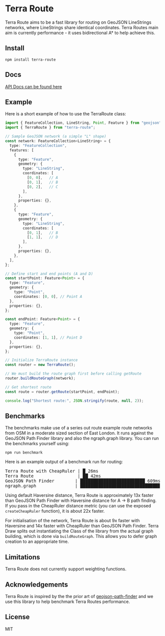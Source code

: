 # Terra Route

Terra Route aims to be a fast library for routing on GeoJSON LineStrings networks, where LineStrings share identical coordinates. Terra Routes main aim is currently performance - it uses bidirectional A* to help achieve this.

## Install

```
npm install terra-route
```

## Docs 

[API Docs can be found here](https://jameslmilner.github.io/terra-route/)

## Example

Here is a short example of how to use the TerraRoute class:

```typescript
import { FeatureCollection, LineString, Point, Feature } from "geojson";
import { TerraRoute } from "terra-route"; 

// Sample GeoJSON network (a simple "L" shape)
const network: FeatureCollection<LineString> = {
  type: "FeatureCollection",
  features: [
    {
      type: "Feature",
      geometry: {
        type: "LineString",
        coordinates: [
          [0, 0],   // A
          [0, 1],   // B
          [0, 2],   // C
        ],
      },
      properties: {},
    },
    {
      type: "Feature",
      geometry: {
        type: "LineString",
        coordinates: [
          [0, 1],   // B
          [1, 1],   // D
        ],
      },
      properties: {},
    },
  ],
};

// Define start and end points (A and D)
const startPoint: Feature<Point> = {
  type: "Feature",
  geometry: {
    type: "Point",
    coordinates: [0, 0], // Point A
  },
  properties: {},
};

const endPoint: Feature<Point> = {
  type: "Feature",
  geometry: {
    type: "Point",
    coordinates: [1, 1], // Point D
  },
  properties: {},
};

// Initialize TerraRoute instance
const router = new TerraRoute();

// We must build the route graph first before calling getRoute
router.buildRouteGraph(network);

// Get shortest route
const route = router.getRoute(startPoint, endPoint);

console.log("Shortest route:", JSON.stringify(route, null, 2));
```

## Benchmarks

The benchmarks make use of a series out route example route networks from OSM in a moderate sized section of East London. It runs against the GeoJSON Path Finder library and also the ngraph.graph library. You can run the benchmarks yourself using:

```
npm run benchmark
```

Here is an example output of a benchmark run for routing:

<pre>
Terra Route with CheapRuler | █ 26ms
Terra Route                 | ██ 42ms
GeoJSON Path Finder        | █████████████████████████ 609ms
ngraph.graph               | ██████████████████████████████████████████████████ 1227ms
</pre>

Using default Haversine distance, Terra Route is approximately 13x faster than GeoJSON Path Finder with Haversine distance for A -> B path finding. If you pass in the CheapRuler distance metric (you can use the exposed `createCheapRuler` function), it is about 22x faster. 

For initialisation of the network, Terra Route is about 9x faster with Haversine and 14x faster with CheapRuler than GeoJSON Path Finder. Terra Draw splits out instantiating the Class of the library from the actual graph building, which is done via `buildRouteGraph`. This allows you to defer graph creation to an appropriate time.

## Limitations

Terra Route does not currently support weighting functions.

## Acknowledgements

Terra Route is inspired by the the prior art of [geojson-path-finder](https://github.com/perliedman/geojson-path-finder/) and we use this library to help benchmark Terra Routes performance. 

## License

MIT